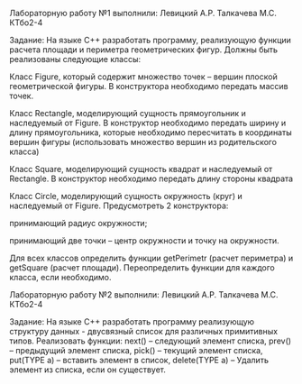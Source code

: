 Лабораторную работу №1 выполнили:
Левицкий А.Р.
Талкачева М.С.
КТбо2-4

Задание: На языке С++ разработать программу, реализующую функции расчета площади и периметра геометрических фигур. Должны быть реализованы следующие классы: 

Класс Figure, который содержит множество точек – вершин плоской геометрической фигуры. В конструктора необходимо передать массив точек.  

Класс Rectangle, моделирующий сущность прямоугольник и наследуемый от Figure. В конструктор необходимо передать ширину и длину прямоугольника, которые необходимо пересчитать в координаты вершин фигуры (использовать множество вершин из родительского класса) 

Класс Square, моделирующий сущность квадрат и наследуемый от Rectangle. В конструктор необходимо передать длину стороны квадрата 

Класс Circle, моделирующий сущность окружность (круг) и наследуемый от Figure. Предусмотреть 2 конструктора:  

принимающий   радиус окружности; 

принимающий две точки – центр окружности и точку на окружности. 

Для всех классов определить функции getPerimetr (расчет периметра) и getSquare (расчет площади). Переопределить функции для каждого класса, если необходимо.



Лабораторную работу №2 выполнили:
Левицкий А.Р.
Талкачева М.С.
КТбо2-4

Задание: На языке С++ разработать программу реализующую структуру данных - двусвязный список для различных примитивных типов. Реализовать функции: next() – следующий элемент списка, prev() – предыдущий элемент списка, pick() – текущий элемент списка, put(TYPE a) – вставить элемент в список, delete(TYPE a) – Удалить элемент из списка, если он существует. 
